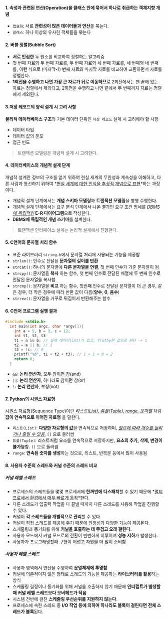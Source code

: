 #### 1. 속성과 관련된 연산(Operation)을 클래스 안에 묶어서 하나로 취급하는 객체지향 개념
- `캡슐화`: 서로 **관련성이 많은 데이터들과 연산**을 묶는다.
- `클래스`: 하나 이상의 유사한 객체들을 묶는다


#### 2. 버블 정렬(Bubble Sort)
- **서로 인접한** 두 원소를 비교하여 정렬하는 알고리즘
- 첫 번째 자료와 두 번째 자료를, 두 번째 자료와 세 번째 자료를, 세 번째와 네 번째를, 이런 식으로 (마지막-1) 번째 자료와 마지막 자료를 비교하여 교환하면서 자료를 정렬한다.
- **1회전을 수행하고 나면 가장 큰 자료가 뒤로 이동하므로** 2회전에서는 맨 끝에 있는 자료는 정렬에서 제외되고, 2회전을 수행하고 나면 끝에서 두 번째까지 자료는 정렬에서 제외된다.

#### 3.저장 레코드의 양식 설계 시 고려 사항
**물리적 데이터베이스 구조**의 기본 데이터 단위인 `저장 레코드` 설계 시 고려해야 할 사항
- 데이터 타입
- 데이터 값의 분포
- 접근 빈도
> 트랜잭션 모델링은 개념적 설계 시 고려한다.

#### 4. 데이터베이스의 개념적 설계 단계
개념적 설계란 정보의 구조를 얻기 위하여 현실 세계의 무한성과 계속성을 이해하고, 다른 사람과 통신하기 위하여 *<u>현실 세계에 대한 인식을 추상적 개념으로 표현</u>*하는 과정이다.

- 개념적 설계 단계에서는 **개념 스키마 모델링**과 **트랜잭션 모델링**을 병행 수행한다.
- 개념적 설계 단계에서는 요구 분석 단계에서 나온 결과인 요구 조건 명세를 *<u>DBMS에 독립적인</u>* **E-R 다이어그램**으로 작성한다.
- **DBMS에 독립적인 개념 스키마**를 설계한다.
> 트랜잭션 인터페이스 설계는 논리적 설계에서 진행한다.

#### 5. C언어의 문자열 처리 함수
- 표준 라이브러리 `string.h`에서 문자열 처리에 사용되는 기능을 제공함
- `strlen()`: 인수로 전달된 **문자열의 길이를 반환**
- `strcat()`: 하나의 문자열에 **다른 문자열을 연결**, 첫 번째 인수가 기준 문자열이 됨
- `strcpy()`: 문자열을 **복사** 하는 함수, 첫 번째 인수로 전달된 배열에 두 번째 인수로 전달된 문자열을 복사함
- `strcmp()`: 문자열을 **비교** 하는 함수, 첫번째 인수로 전달된 문자열이 더 큰 경우, 같은 경우, 더 작은 경우에 따라 반환 값이 다름(**양수**, **0**, **음수**)
- `strrev()`: 문자열을 거꾸로 뒤집어서 반환해주는 함수

#### 6. C언어 프로그램 실행 결과
```c
#include <stdio.h>
  int main(int argc, char *argv[]){
    int a = 5, b = 3, c = 12;
    int t1, t2, t3
    t1 = a && b; // 실제 데이터(int)가 있고, Truthy한 값으로 판단 -> 1
    t2 = a || b; // 1
    t3 = !c; // 0
    printf("%d", t1 + t2 + t3); // 1 + 1 + 0 = 2
    return 0;
  }
```
- `&&`: **논리 연산자**, 모두 참이면 참(and)
- `||`: **논리 연산자**, 하나라도 참이면 참(or)
- `!`: **논리 연산자**, 부정(not)

#### 7. Python의 시퀀스 자료형
시퀀스 자료형(Sequence Type)이란 *<u>리스트(List), 튜플(Tuple), range, 문자열</u>* 처럼 **값이 연속적으로 이어진 자료형** 을 말한다.

- `리스트(List)`: **다양한 자료형의 값**을 연속적으로 저장하며, *<u>필요에 따라 개수를 늘리거나 줄일 수 있음</u>*, `[]` 으로 둘러쌈
- `튜플(Tuple)`: 리스트처럼 요소를 연속적으로 저장하지만, **요소의 추가, 삭제, 변경이 불가능**함. `()` 으로 둘러쌈
- `range`: **연속된 숫자를 생성**하는 것으로, 리스트, 반복문 등에서 많이 사용됨

#### 8. 사용자 수준의 스레드와 커널 수준의 스레드 비교
##### 커널 레벨 스레드
- 프로세스의 스레드들을 몇몇 프로세서에 **한꺼번에 디스패치**할 수 있기 때문에 *<u>멀티프로세서 환경에서 매우 빠르게 동작</u>*한다.
- 다른 스레드가 입출력 작업을 다 끝낼 때까지 다른 스레드를 사용해 작업을 진행할 수 있다.
- 커널이 **각 스레드들을 개별적으로 관리**할 수 있다.
- 커널이 직접 스레드를 제공해 주기 때문에 안정성과 다양한 기능이 제공된다.
- 스케줄링과 동기화를 위해 **커널을 호출하는 데 무겁고 오래 걸린다.**
- 사용자 모드에서 커널 모드로의 전환이 빈번하게 이루어져 **성능 저하**가 발생한다.
- 사용자가 프로그래밍할때 구현이 어렵고 자원을 더 많이 소비함

##### 사용자 레벨 스레드
- 사용자 영역에서 연산을 수행하여 **운영체제에 투명함**
- 커널에 의존적이지 않은 형태로 스레드의 기능을 제공하는 **라이브러리를 활용**하는 방식
- 스케줄링 결정이나 동기화를 위해 커널을 호출하지 않기 때문에 **인터럽트가 발생할 때 커널 레벨 스레드보다 오버헤드가 적음**
- 시스템 전반에 걸친 **스케줄링 우선순위를 지원하지 않는다**.
- 프로세스에 속한 스레드 중 **I/O 작업 등에 의하여 하나라도 블록이 걸린다면 전체 스레드가 블록**된다.